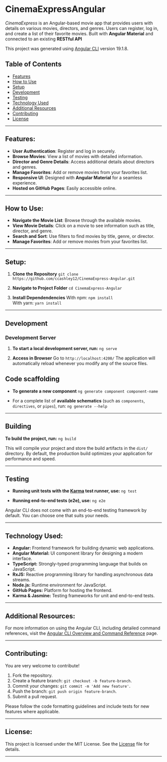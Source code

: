 # CinemaExpressAngular


_CinemaExpress_ is an Angular-based movie app that provides users with details on various movies, directors, and genres. Users can register, log in, and create a list of their favorite movies. Built with **Angular Material** and connected to an existing **RESTful API**

This project was generated using [Angular CLI](https://github.com/angular/angular-cli) version 19.1.8.

## Table of Contents

- [Features](#features)
- [How to Use](#how-to-use)
- [Setup](#setup)
- [Development](#development)
- [Testing](#testing)
- [Technology Used](#technology-used)
- [Additional Resources](#additional-resources)
- [Contributing](#contributing)
- [License](#license)

---

## <a name="features"></a>Features:

- **User Authentication**: Register and log in securely.
- **Browse Movies**: View a list of movies with detailed information.
- **Director and Genre Details**: Access additional details about directors and genres.
- **Manage Favorites**: Add or remove movies from your favorites list.
- **Responsive UI**: Designed with **Angular Material** for a seamless experience.
- **Hosted on GitHub Pages**: Easily accessible online.

---

## <a name="how-to-use"></a>How to Use:

- **Navigate the Movie List**: Browse through the available movies.
- **View Movie Details**: Click on a movie to see information such as title, director, and genre.
- **Search and Sort**: Use filters to find movies by title, genre, or director.
- **Manage Favorites**: Add or remove movies from your favorites list.

---

## <a name="setup"></a>Setup:

1. **Clone the Repository**
   `git clone https://github.com/ccashley12/CinemaExpress-Angular.git`

2. **Navigate to Project Folder**
   `cd CinemaExpress-Angular`

3. **Install Dependendencies**
   With npm: `npm install`  
   With yarn: `yarn install`

---

## <a name="development"></a>Development

### Development Server

1. **To start a local development server, run:**
   `ng serve`

2. **Access in Browser**
   Go to `http://localhost:4200/`
   The application will automatically reload whenever you modify any of the source files.

## Code scaffolding

- **To generate a new component**
  `ng generate component component-name`

- For a complete list of **available schematics** (such as `components`, `directives`, or `pipes`), run:
  `ng generate --help`

---

## <a name="building"></a>Building

**To build the project, run:**
`ng build`

This will compile your project and store the build artifacts in the `dist/` directory. By default, the production build optimizes your application for performance and speed.

---

## <a name="Testing"></a>Testing

- **Running unit tests with the [Karma](https://karma-runner.github.io) test runner, use:**
  `ng test`

- **Running end-to-end tests (e2e), use:**
  `ng e2e`

Angular CLI does not come with an end-to-end testing framework by default. You can choose one that suits your needs.

---

## <a name="technology-used"></a>Technology Used:

- **Angular:** Frontend framework for building dynamic web applications.
- **Angular Material:** UI component library for designing a modern interface.
- **TypeScript:** Strongly-typed programming language that builds on JavaScript.
- **RxJS:** Reactive programming library for handling asynchronous data streams.
- **Node.js:** Runtime environment for JavaScript.
- **GitHub Pages:** Platform for hosting the frontend.
- **Karma & Jasmine:** Testing frameworks for unit and end-to-end tests.

---

## <a name="additional-resources"></a>Additional Resources:

For more information on using the Angular CLI, including detailed command references, visit the [Angular CLI Overview and Command Reference](https://angular.dev/tools/cli) page.

---

## <a name="contributing"></a> Contributing:

You are very welcome to contribute!

1. Fork the repository.
2. Create a feature branch: `git checkout -b feature-branch`.
3. Commit your changes: `git commit -m 'Add new feature'`.
4. Push the branch: `git push origin feature-branch`.
5. Submit a pull request.

Please follow the code formatting guidelines and include tests for new features where applicable.

---

## <a name="license"></a> License:

This project is licensed under the MIT License. See the [License](./LICENSE) file for details.

---